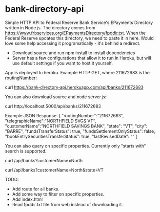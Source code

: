 # bank-directory-api
Simple HTTP API to Federal Reserve Bank Service's EPayments Directory written in Node.js. The directory comes from https://www.frbservices.org/EPaymentsDirectory/fpddir.txt. 
When the Federal Reserve updates this directory, we need to paste it in here. Would love some help accessing it programatically - it's behind a redirect.

- Download source and run npm install to install dependencies
- Server has a few configurations that allow it to run in Heroku, but will use default settings if you want to host it yourself.

App is deployed to heroku. Example HTTP GET, where 211672683 is the routingNumber:

curl https://bank-directory-api.herokuapp.com/api/banks/211672683

You can also download source and node server.js:

curl http://localhost:5000/api/banks/211672683

Example JSON Response:
{
	"routingNumber":"211672683",
	"telegraphicName":"NORTHFIELD SVGS VT",
	"customerName":"NORTHFIELD SAVINGS BANK",
	"state": "VT",
	"city": "BARRE",
	"fundsTransferStatus": true,
	"fundsSettlementOnlyStatus": false,
	"bookEntrySecuritiesTransferStatus": true,
	"lastRevisedDate": ""
}

You can also query on specific properties. Currently only "starts with" search is supported. 

curl /api/banks?customerName=North

curl /api/banks?customerName=North&state=VT


TODO:
- Add route for all banks.
- Add some way to filter on specific properties.
- Add index.html 
- Read fpddir.txt file from web instead of downloading it. 
